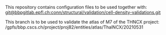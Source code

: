 This repository contains configuration files to be used together with:
[git@bbpgitlab.epfl.ch:conn/structural/validation/cell-density-validations.git](https://github.com/BlueBrain/cell-density-validations)

This branch is to be used to validate the atlas of M7 of the THNCX project:
/gpfs/bbp.cscs.ch/project/proj82/entities/atlas/ThalNCX/20210531

